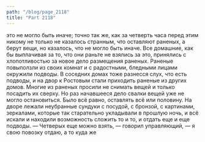 ```yaml
---
path: "/blog/page_2118"
title: "Part 2118"
---
```


это не могло быть иначе; точно так же, как за четверть часа перед этим никому не только не казалось странным, что оставляют раненых, а берут вещи, но казалось, что не могло быть иначе.
Все домашние, как бы выплачивая за то, что они раньте не взялись за это, принялись с хлопотливостью за новое дело размещения раненых. Раненые повыползли из своих комнат и с радостными, бледными лицами окружили подводы. В соседних домах тоже разнесся слух, что есть подводы, и на двор к Ростовым стали приходить раненые из других домов. Многие из раненых просили не снимать вещей и только посадить их сверху. Но раз начавшееся дело свалки вещей уже не могло остановиться. Было всё равно, оставлять всё или половину. На дворе лежали неубранные сундуки с посудой, с бронзой, с картинами, зеркалами, которые так старательно укладывали в прошлую ночь, и всё искали и находили возможность сложить то и то, и отдать еще и еще подводы.
— Четверых еще можно взять, — говорил управляющий, — я свою повозку отдаю, а то куда же
